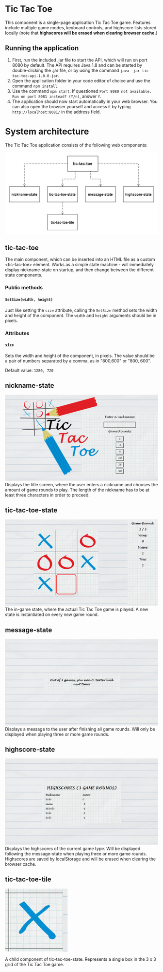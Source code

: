# Tic Tac Toe
This component is a single-page application Tic Tac Toe game. Features include multiple game modes, keyboard controls, and highscore lists stored locally (note that <b>highscores will be erased when clearing browser cache.</b>)

## Running the application
1. First, run the included .jar file to start the API, which will run on port 8080 by default. The API requires Java 1.8 and can be started by double-clicking the .jar file, or by using the command `java -jar tic-tac-toe-api-1.0.0.jar`.
2. Open the application folder in your code editor of choice and use the command `npm install`.
3. Use the command `npm start`. If questioned `Port 8080 not available. Run on port 8081 instead? (Y/n)`, answer `Y`.
4. The application should now start automatically in your web browser. You can also open the browser yourself and access it by typing `http://localhost:8081/` in the address field.

# System architecture
The Tic Tac Toe application consists of the following web components:

![System architecture diagram](./public/img/tic-tac-toe-components.jpg)

## tic-tac-toe
The main component, which can be inserted into an HTML file as a custom \<tic-tac-toe\> element. Works as a simple state machine - will immediately display nickname-state on startup, and then change between the different state components. 

### Public methods

#### `SetSize(width, height)`
Just like setting the `size` attribute, calling the `SetSize` method sets the width and height of the component. The `width` and `height` arguments should be in pixels.

### Attributes

#### `size`
Sets the width and height of the component, in pixels. The value should be a pair of numbers separated by a comma, as in "800,600" or "800, 600".

Default value: `1280, 720`

## nickname-state
![Screenshot - nickname-state](./public/img/screenshot-nickname-state.jpg)
Displays the title screen, where the user enters a nickname and chooses the amount of game rounds to play. The length of the nickname has to be at least three characters in order to proceed.

## tic-tac-toe-state
![Screenshot - tic-tac-toe-state](./public/img/screenshot-tic-tac-toe-state.jpg)
The in-game state, where the actual Tic Tac Toe game is played. A new state is instantiated on every new game round.

## message-state
![Screenshot - message-state](./public/img/screenshot-message-state.jpg)
Displays a message to the user after finishing all game rounds. Will only be displayed when playing three or more game rounds.

## highscore-state
![Screenshot - highscore-state](./public/img/screenshot-highscore-state.jpg)
Displays the highscores of the current game type. Will be displayed following the message-state when playing three or more game rounds. Highscores are saved by localStorage and will be erased when clearing the browser cache.

## tic-tac-toe-tile
![Screenshot - tic-tac-toe-tile](./public/img/screenshot-tic-tac-toe-tile.jpg)

A child component of tic-tac-toe-state. Represents a single box in the 3 x 3 grid of the Tic Tac Toe game.